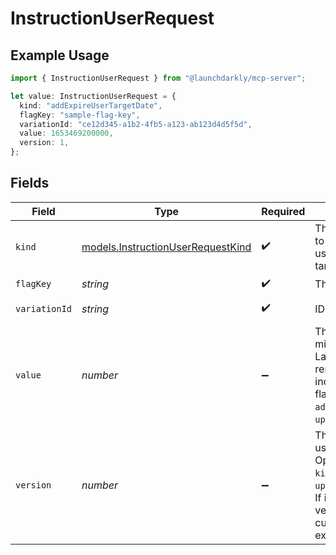 # InstructionUserRequest

## Example Usage

```typescript
import { InstructionUserRequest } from "@launchdarkly/mcp-server";

let value: InstructionUserRequest = {
  kind: "addExpireUserTargetDate",
  flagKey: "sample-flag-key",
  variationId: "ce12d345-a1b2-4fb5-a123-ab123d4d5f5d",
  value: 1653469200000,
  version: 1,
};
```

## Fields

| Field                                                                                                                                                                                                                                          | Type                                                                                                                                                                                                                                           | Required                                                                                                                                                                                                                                       | Description                                                                                                                                                                                                                                    | Example                                                                                                                                                                                                                                        |
| ---------------------------------------------------------------------------------------------------------------------------------------------------------------------------------------------------------------------------------------------- | ---------------------------------------------------------------------------------------------------------------------------------------------------------------------------------------------------------------------------------------------- | ---------------------------------------------------------------------------------------------------------------------------------------------------------------------------------------------------------------------------------------------- | ---------------------------------------------------------------------------------------------------------------------------------------------------------------------------------------------------------------------------------------------- | ---------------------------------------------------------------------------------------------------------------------------------------------------------------------------------------------------------------------------------------------- |
| `kind`                                                                                                                                                                                                                                         | [models.InstructionUserRequestKind](../models/instructionuserrequestkind.md)                                                                                                                                                                   | :heavy_check_mark:                                                                                                                                                                                                                             | The type of change to make to the removal date for this user from individual targeting for this flag.                                                                                                                                          | addExpireUserTargetDate                                                                                                                                                                                                                        |
| `flagKey`                                                                                                                                                                                                                                      | *string*                                                                                                                                                                                                                                       | :heavy_check_mark:                                                                                                                                                                                                                             | The flag key                                                                                                                                                                                                                                   | sample-flag-key                                                                                                                                                                                                                                |
| `variationId`                                                                                                                                                                                                                                  | *string*                                                                                                                                                                                                                                       | :heavy_check_mark:                                                                                                                                                                                                                             | ID of a variation on the flag                                                                                                                                                                                                                  | ce12d345-a1b2-4fb5-a123-ab123d4d5f5d                                                                                                                                                                                                           |
| `value`                                                                                                                                                                                                                                        | *number*                                                                                                                                                                                                                                       | :heavy_minus_sign:                                                                                                                                                                                                                             | The time, in Unix milliseconds, when LaunchDarkly should remove the user from individual targeting for this flag. Required if <code>kind</code> is <code>addExpireUserTargetDate</code> or <code>updateExpireUserTargetDate</code>.            | 1653469200000                                                                                                                                                                                                                                  |
| `version`                                                                                                                                                                                                                                      | *number*                                                                                                                                                                                                                                       | :heavy_minus_sign:                                                                                                                                                                                                                             | The version of the expiring user target to update. Optional and only used if <code>kind</code> is <code>updateExpireUserTargetDate</code>. If included, update will fail if version doesn't match current version of the expiring user target. | 1                                                                                                                                                                                                                                              |